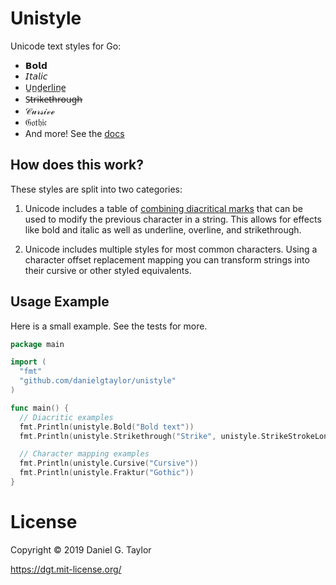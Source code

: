 # Unistyle

Unicode text styles for Go:

- 𝗕𝗼𝗹𝗱
- 𝘐𝘵𝘢𝘭𝘪𝘤
- U̲n̲d̲e̲r̲l̲i̲n̲e̲
- S̶t̶r̶i̶k̶e̶t̶h̶r̶o̶u̶g̶h̶
- 𝒞𝓊𝓇𝓈𝒾𝓋ℯ
- 𝔊𝔬𝔱𝔥𝔦𝔠
- And more! See the [docs](https://godoc.org/github.com/danielgtaylor/unistyle)

## How does this work?

These styles are split into two categories:

1. Unicode includes a table of [combining diacritical marks](https://en.wikipedia.org/wiki/Combining_character) that can be used to modify the previous character in a string. This allows for effects like bold and italic as well as underline, overline, and strikethrough.

2. Unicode includes multiple styles for most common characters. Using a character offset replacement mapping you can transform strings into their cursive or other styled equivalents.

## Usage Example

Here is a small example. See the tests for more.

```go
package main

import (
  "fmt"
  "github.com/danielgtaylor/unistyle"
)

func main() {
  // Diacritic examples
  fmt.Println(unistyle.Bold("Bold text"))
  fmt.Println(unistyle.Strikethrough("Strike", unistyle.StrikeStrokeLong))

  // Character mapping examples
  fmt.Println(unistyle.Cursive("Cursive"))
  fmt.Println(unistyle.Fraktur("Gothic"))
}
```

# License

Copyright &copy; 2019 Daniel G. Taylor

https://dgt.mit-license.org/
